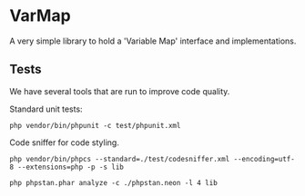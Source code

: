 # VarMap

A very simple library to hold a 'Variable Map' interface and implementations.


## Tests

We have several tools that are run to improve code quality.

Standard unit tests:

```
php vendor/bin/phpunit -c test/phpunit.xml
```


Code sniffer for code styling.

```
php vendor/bin/phpcs --standard=./test/codesniffer.xml --encoding=utf-8 --extensions=php -p -s lib

```


```
php phpstan.phar analyze -c ./phpstan.neon -l 4 lib
```